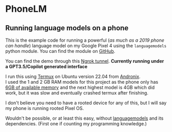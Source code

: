 # PhoneLM
## Running language models on a phone

This is the example code for running a powerful (*as much as a 2019 phone can handle*) language model on my Google Pixel 4 using the `languagemodels` python module. You can find the module on [GitHub](https://github.com/jncraton/languagemodels).

You can find the demo through this [Ngrok tunnel](https://crisp-joey-distinctly.ngrok-free.app/). **Currently running under a GPT3.5/Copilot generated interface**

I run this using [Termux](https://termux.dev/en/) on Ubuntu version 22.04 from [Andronix](https://andronix.app/).\
I used the 1 and 2 GB RAM models for this project as the phone only has [6GB of available memory](https://en.m.wikipedia.org/wiki/Pixel_4) and the next highest model is 4GB which did work, but it was slow and eventually crashed termux after finishing.

I don't believe you need to have a rooted device for any of this, but I will say my phone is running rooted Pixel OS.

Wouldn't be possible, or at least this easy, without [languagemodels](https://github.com/jncraton/languagemodels) and its dependencies. (First one if counting my programming knowledge.)
